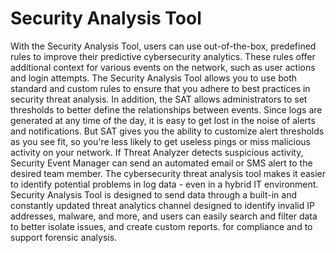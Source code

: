 # Security Analysis Tool

With the Security Analysis Tool, users can use out-of-the-box, predefined rules to improve their predictive cybersecurity analytics. These rules offer additional context for various events on the network, such as user actions and login attempts.
The Security Analysis Tool allows you to use both standard and custom rules to ensure that you adhere to best practices in security threat analysis. In addition, the SAT allows administrators to set thresholds to better define the relationships between events. Since logs are generated at any time of the day, it is easy to get lost in the noise of alerts and notifications. But SAT gives you the ability to customize alert thresholds as you see fit, so you're less likely to get useless pings or miss malicious activity on your network. If Threat Analyzer detects suspicious activity, Security Event Manager can send an automated email or SMS alert to the desired team member. The cybersecurity threat analysis tool makes it easier to identify potential problems in log data - even in a hybrid IT environment.
Security Analysis Tool is designed to send data through a built-in and constantly updated threat analytics channel designed to identify invalid IP addresses, malware, and more, and users can easily search and filter data to better isolate issues, and create custom reports. for compliance and to support forensic analysis.

